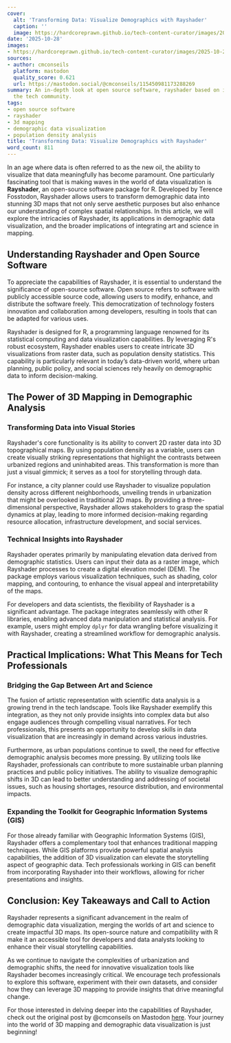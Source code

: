 ```yaml
---
cover:
  alt: 'Transforming Data: Visualize Demographics with Rayshader'
  caption: ''
  image: https://hardcoreprawn.github.io/tech-content-curator/images/2025-10-28-transform-data-visualize-demographics-rayshader-272c39f16fc3.png
date: '2025-10-28'
images:
- https://hardcoreprawn.github.io/tech-content-curator/images/2025-10-28-transform-data-visualize-demographics-rayshader-272c39f16fc3-icon.png
sources:
- author: cmconseils
  platform: mastodon
  quality_score: 0.621
  url: https://mastodon.social/@cmconseils/115450981173288269
summary: An in-depth look at open source software, rayshader based on insights from
  the tech community.
tags:
- open source software
- rayshader
- 3d mapping
- demographic data visualization
- population density analysis
title: 'Transforming Data: Visualize Demographics with Rayshader'
word_count: 811
---
```


In an age where data is often referred to as the new oil, the ability to visualize that data meaningfully has become paramount. One particularly fascinating tool that is making waves in the world of data visualization is **Rayshader**, an open-source software package for R. Developed by Terence Fosstodon, Rayshader allows users to transform demographic data into stunning 3D maps that not only serve aesthetic purposes but also enhance our understanding of complex spatial relationships. In this article, we will explore the intricacies of Rayshader, its applications in demographic data visualization, and the broader implications of integrating art and science in mapping.

## Understanding Rayshader and Open Source Software

To appreciate the capabilities of Rayshader, it is essential to understand the significance of open-source software. Open source refers to software with publicly accessible source code, allowing users to modify, enhance, and distribute the software freely. This democratization of technology fosters innovation and collaboration among developers, resulting in tools that can be adapted for various uses.

Rayshader is designed for R, a programming language renowned for its statistical computing and data visualization capabilities. By leveraging R's robust ecosystem, Rayshader enables users to create intricate 3D visualizations from raster data, such as population density statistics. This capability is particularly relevant in today’s data-driven world, where urban planning, public policy, and social sciences rely heavily on demographic data to inform decision-making.

## The Power of 3D Mapping in Demographic Analysis

### Transforming Data into Visual Stories

Rayshader's core functionality is its ability to convert 2D raster data into 3D topographical maps. By using population density as a variable, users can create visually striking representations that highlight the contrasts between urbanized regions and uninhabited areas. This transformation is more than just a visual gimmick; it serves as a tool for storytelling through data.

For instance, a city planner could use Rayshader to visualize population density across different neighborhoods, unveiling trends in urbanization that might be overlooked in traditional 2D maps. By providing a three-dimensional perspective, Rayshader allows stakeholders to grasp the spatial dynamics at play, leading to more informed decision-making regarding resource allocation, infrastructure development, and social services.

### Technical Insights into Rayshader

Rayshader operates primarily by manipulating elevation data derived from demographic statistics. Users can input their data as a raster image, which Rayshader processes to create a digital elevation model (DEM). The package employs various visualization techniques, such as shading, color mapping, and contouring, to enhance the visual appeal and interpretability of the maps.

For developers and data scientists, the flexibility of Rayshader is a significant advantage. The package integrates seamlessly with other R libraries, enabling advanced data manipulation and statistical analysis. For example, users might employ `dplyr` for data wrangling before visualizing it with Rayshader, creating a streamlined workflow for demographic analysis.

## Practical Implications: What This Means for Tech Professionals

### Bridging the Gap Between Art and Science

The fusion of artistic representation with scientific data analysis is a growing trend in the tech landscape. Tools like Rayshader exemplify this integration, as they not only provide insights into complex data but also engage audiences through compelling visual narratives. For tech professionals, this presents an opportunity to develop skills in data visualization that are increasingly in demand across various industries.

Furthermore, as urban populations continue to swell, the need for effective demographic analysis becomes more pressing. By utilizing tools like Rayshader, professionals can contribute to more sustainable urban planning practices and public policy initiatives. The ability to visualize demographic shifts in 3D can lead to better understanding and addressing of societal issues, such as housing shortages, resource distribution, and environmental impacts.

### Expanding the Toolkit for Geographic Information Systems (GIS)

For those already familiar with Geographic Information Systems (GIS), Rayshader offers a complementary tool that enhances traditional mapping techniques. While GIS platforms provide powerful spatial analysis capabilities, the addition of 3D visualization can elevate the storytelling aspect of geographic data. Tech professionals working in GIS can benefit from incorporating Rayshader into their workflows, allowing for richer presentations and insights.

## Conclusion: Key Takeaways and Call to Action

Rayshader represents a significant advancement in the realm of demographic data visualization, merging the worlds of art and science to create impactful 3D maps. Its open-source nature and compatibility with R make it an accessible tool for developers and data analysts looking to enhance their visual storytelling capabilities. 

As we continue to navigate the complexities of urbanization and demographic shifts, the need for innovative visualization tools like Rayshader becomes increasingly critical. We encourage tech professionals to explore this software, experiment with their own datasets, and consider how they can leverage 3D mapping to provide insights that drive meaningful change.

For those interested in delving deeper into the capabilities of Rayshader, check out the original post by @cmconseils on Mastodon [here](https://mastodon.social/@cmconseils/115450981173288269). Your journey into the world of 3D mapping and demographic data visualization is just beginning!